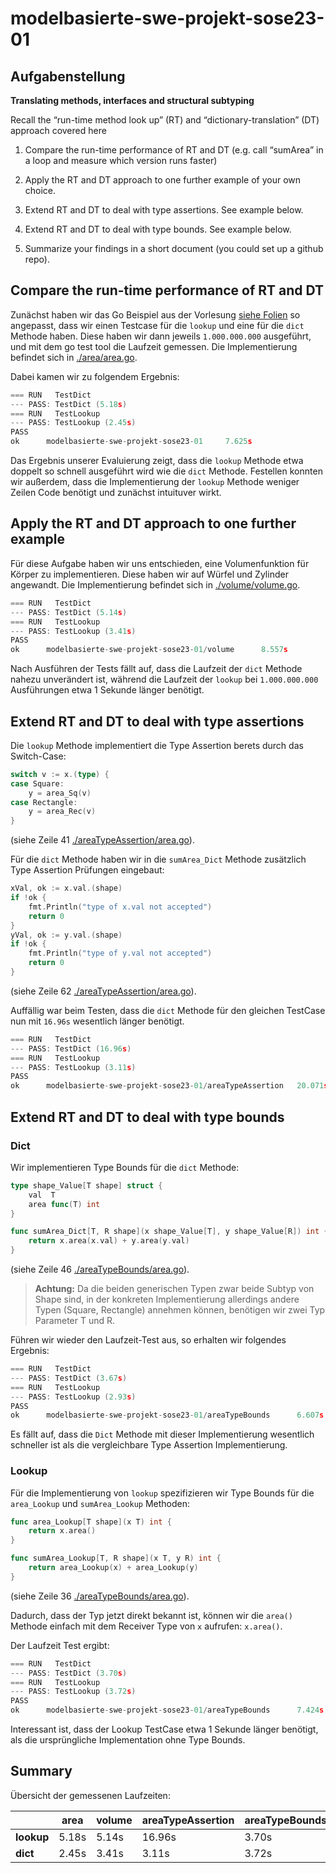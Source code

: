 # modelbasierte-swe-projekt-sose23-01

## Aufgabenstellung

**Translating methods, interfaces and structural subtyping**

Recall the “run-time method look up” (RT) and “dictionary-translation” (DT) approach covered here

1. Compare the run-time performance of RT and DT (e.g. call “sumArea” in a loop and measure which version runs faster)

2. Apply the RT and DT approach to one further example of your own choice.

3. Extend RT and DT to deal with type assertions. See example below.

4. Extend RT and DT to deal with type bounds. See example below.

5. Summarize your findings in a short document (you could set up a github repo).


## Compare the run-time performance of RT and DT
Zunächst haben wir das Go Beispiel aus der Vorlesung [siehe Folien](https://sulzmann.github.io/ModelBasedSW/lec-go-2-types-methods-interfaces.html#(7))
so angepasst, dass wir einen Testcase für die `lookup` und eine für die `dict` Methode haben. Diese haben wir dann jeweils
`1.000.000.000` ausgeführt, und mit dem go test tool die Laufzeit gemessen. Die Implementierung befindet sich in
[./area/area.go](./area/area.go).

Dabei kamen wir zu folgendem Ergebnis:


```go
=== RUN   TestDict
--- PASS: TestDict (5.18s)
=== RUN   TestLookup
--- PASS: TestLookup (2.45s)
PASS
ok      modelbasierte-swe-projekt-sose23-01     7.625s
```

Das Ergebnis unserer Evaluierung zeigt, dass die `lookup` Methode etwa doppelt so schnell ausgeführt wird wie die `dict` 
Methode. Festellen konnten wir außerdem, dass die Implementierung der `lookup` Methode weniger Zeilen Code benötigt 
und zunächst intuituver wirkt.

## Apply the RT and DT approach to one further example
Für diese Aufgabe haben wir uns entschieden, eine Volumenfunktion für Körper zu implementieren. Diese haben wir auf
Würfel und Zylinder angewandt. 
Die Implementierung befindet sich in [./volume/volume.go](./volume/volume.go).

```go
=== RUN   TestDict
--- PASS: TestDict (5.14s)
=== RUN   TestLookup
--- PASS: TestLookup (3.41s)
PASS
ok      modelbasierte-swe-projekt-sose23-01/volume      8.557s
```

Nach Ausführen der Tests fällt auf, dass die Laufzeit der `dict` Methode nahezu unverändert ist, während die Laufzeit der
`lookup` bei `1.000.000.000` Ausführungen etwa 1 Sekunde länger benötigt. 

## Extend RT and DT to deal with type assertions
Die `lookup` Methode implementiert die Type Assertion berets durch das Switch-Case:

```go 
switch v := x.(type) {
case Square:
    y = area_Sq(v)
case Rectangle:
    y = area_Rec(v)
}
```
(siehe Zeile 41 [./areaTypeAssertion/area.go](./areaTypeAssertion/area.go)).

Für die `dict` Methode haben wir in die `sumArea_Dict` Methode zusätzlich Type Assertion Prüfungen eingebaut:

```go
xVal, ok := x.val.(shape)
if !ok {
    fmt.Println("type of x.val not accepted")
    return 0
}
yVal, ok := y.val.(shape)
if !ok {
    fmt.Println("type of y.val not accepted")
    return 0
}
```
(siehe Zeile 62 [./areaTypeAssertion/area.go](./areaTypeAssertion/area.go)).


Auffällig war beim Testen, dass die `dict` Methode für den gleichen TestCase nun mit `16.96s` wesentlich länger benötigt.

```go 
=== RUN   TestDict
--- PASS: TestDict (16.96s)
=== RUN   TestLookup
--- PASS: TestLookup (3.11s)
PASS
ok      modelbasierte-swe-projekt-sose23-01/areaTypeAssertion   20.071s
```


## Extend RT and DT to deal with type bounds

### Dict
Wir implementieren Type Bounds für die `dict` Methode:

```go 
type shape_Value[T shape] struct {
	val  T
	area func(T) int
}

func sumArea_Dict[T, R shape](x shape_Value[T], y shape_Value[R]) int {
	return x.area(x.val) + y.area(y.val)
}
```
(siehe Zeile 46 [./areaTypeBounds/area.go](./areaTypeBounds/area.go)).

> **Achtung:** Da die beiden generischen Typen zwar beide Subtyp von Shape sind, in der konkreten Implementierung allerdings
> andere Typen (Square, Rectangle) annehmen können, benötigen wir zwei Typ Parameter T und R.

Führen wir wieder den Laufzeit-Test aus, so erhalten wir folgendes Ergebnis:

```go 
=== RUN   TestDict
--- PASS: TestDict (3.67s)
=== RUN   TestLookup
--- PASS: TestLookup (2.93s)
PASS
ok      modelbasierte-swe-projekt-sose23-01/areaTypeBounds      6.607s
```

Es fällt auf, dass die `Dict` Methode mit dieser Implementierung wesentlich schneller ist als die vergleichbare Type 
Assertion Implementierung.

### Lookup
Für die Implementierung von `lookup` spezifizieren wir Type Bounds für die `area_Lookup` und `sumArea_Lookup` Methoden:

```go
func area_Lookup[T shape](x T) int {
	return x.area()
}

func sumArea_Lookup[T, R shape](x T, y R) int {
	return area_Lookup(x) + area_Lookup(y)
}
```
(siehe Zeile 36 [./areaTypeBounds/area.go](./areaTypeBounds/area.go)).

Dadurch, dass der Typ jetzt direkt bekannt ist, können wir die `area()` Methode einfach mit dem Receiver Type von `x`
aufrufen: `x.area()`.

Der Laufzeit Test ergibt:

```go 
=== RUN   TestDict
--- PASS: TestDict (3.70s)
=== RUN   TestLookup
--- PASS: TestLookup (3.72s)
PASS
ok      modelbasierte-swe-projekt-sose23-01/areaTypeBounds      7.424s
```

Interessant ist, dass der Lookup TestCase etwa 1 Sekunde länger benötigt, als die ursprüngliche Implementation ohne Type
Bounds. 


## Summary

Übersicht der gemessenen Laufzeiten:

|            | area | volume  | areaTypeAssertion | areaTypeBounds 
|------------|------|---------| --------| --------
| **lookup** | 5.18s | 5.14s  | 16.96s | 3.70s
| **dict**   | 2.45s | 3.41s  | 3.11s | 3.72s

